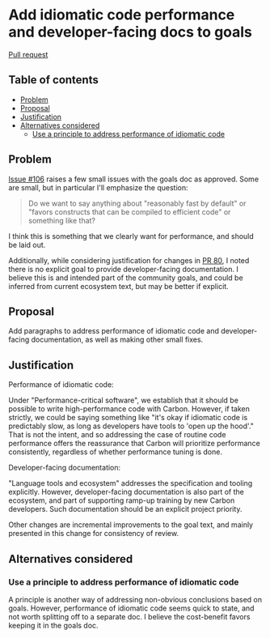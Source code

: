 # Add idiomatic code performance and developer-facing docs to goals

<!--
Part of the Carbon Language project, under the Apache License v2.0 with LLVM
Exceptions. See /LICENSE for license information.
SPDX-License-Identifier: Apache-2.0 WITH LLVM-exception
-->

[Pull request](https://github.com/carbon-language/carbon-lang/pull/120)

## Table of contents

<!-- toc -->

- [Problem](#problem)
- [Proposal](#proposal)
- [Justification](#justification)
- [Alternatives considered](#alternatives-considered)
  - [Use a principle to address performance of idiomatic code](#use-a-principle-to-address-performance-of-idiomatic-code)

<!-- tocstop -->

## Problem

[Issue #106](https://github.com/carbon-language/carbon-lang/issues/106) raises a
few small issues with the goals doc as approved. Some are small, but in
particular I'll emphasize the question:

> Do we want to say anything about "reasonably fast by default" or "favors
> constructs that can be compiled to efficient code" or something like that?

I think this is something that we clearly want for performance, and should be
laid out.

Additionally, while considering justification for changes in
[PR 80](https://github.com/carbon-language/carbon-lang/pull/80), I noted there
is no explicit goal to provide developer-facing documentation. I believe this is
and intended part of the community goals, and could be inferred from current
ecosystem text, but may be better if explicit.

## Proposal

Add paragraphs to address performance of idiomatic code and developer-facing
documentation, as well as making other small fixes.

## Justification

Performance of idiomatic code:

Under "Performance-critical software", we establish that it should be possible
to write high-performance code with Carbon. However, if taken strictly, we could
be saying something like "it's okay if idiomatic code is predictably slow, as long as
developers have tools to 'open up the hood'." That is not the intent, and so
addressing the case of routine code performance offers the reassurance that
Carbon will prioritize performance consistently, regardless of whether
performance tuning is done.

Developer-facing documentation:

"Language tools and ecosystem" addresses the specification and tooling
explicitly. However, developer-facing documentation is also part of the
ecosystem, and part of supporting ramp-up training by new Carbon developers.
Such documentation should be an explicit project priority.

Other changes are incremental improvements to the goal text, and mainly
presented in this change for consistency of review.

## Alternatives considered

### Use a principle to address performance of idiomatic code

A principle is another way of addressing non-obvious conclusions based on goals.
However, performance of idiomatic code seems quick to state, and not worth
splitting off to a separate doc. I believe the cost-benefit favors keeping it
in the goals doc.
